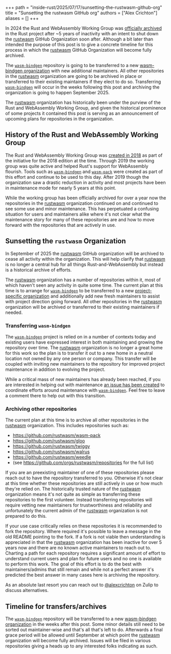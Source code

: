 +++
path = "inside-rust/2025/07/17/sunsetting-the-rustwasm-github-org"
title = "Sunsetting the rustwasm GitHub org"
authors = ["Alex Crichton"]
aliases = []
+++

In 2024 the Rust and WebAssembly Working Group was [officially
archived][archive] in the Rust project after ~5 years of inactivity with an
intent to shut down the [rustwasm] GitHub Organization soon after. Although a
bit later than intended the purpose of this post is to give a concrete timeline
for this process in which the [rustwasm] GitHub Organization will become fully
archived.

The [`wasm-bindgen`] repository is going to be transferred to a new
[wasm-bindgen organization][wbgorg] with new additional maintainers. All
other repositories in the [rustwasm] organization are going to be archived in
place or transferred to their existing maintainers if they elect to do so.
Transferring [`wasm-bindgen`] will occur in the weeks following this post and
archiving the organization is going to happen September 2025.

The [rustwasm] organization has historically been under the purview of the Rust
and WebAssembly Working Group, and given the historical prominence of some
projects it contained this post is serving as an announcement of upcoming plans
for repositories in the organization.

[archive]: https://github.com/rust-lang/team/pull/1489
[wbgorg]: https://github.com/wasm-bindgen

## History of the Rust and WebAssembly Working Group

The Rust and WebAssembly Working Group was [created in 2018][create] as part of
the initiative for the 2018 edition at the time. Through 2019 the
working group was quite active and helped Rust's support for WebAssembly
flourish. Tools such as [`wasm-bindgen`] and [`wasm-pack`] were created as part
of this effort and continue to be used to this day. After 2019 though the
organization saw a drastic reduction in activity and most projects have been in
maintenance mode for nearly 5 years at this point.

While the working group has been officially archived for over a year now the
repositories in the [rustwasm] organization continued on and continued to see
some use and minor maintenance. This has perpetuated a confusing situation for
users and maintainers alike where it's not clear what the maintenance story for
many of these repositories are and how to move forward with the repositories
that are actively in use.

## Sunsetting the `rustwasm` Organization

In September of 2025 the [rustwasm] GitHub organization will be archived to
cease all activity within the organization. This will help clarify that
[rustwasm] is no longer a central hub for all things Rust-and-WebAssembly but
instead is a historical archive of efforts.

The [rustwasm] organization has a number of repositories within it, most of
which haven't seen any activity in quite some time. The current plan at this
time is to arrange for [`wasm-bindgen`] to be transferred to a new
[project-specific organization][wbgorg] and additionally add new fresh
maintainers to assist with project direction going forward. All other
repositories in the [rustwasm] organization will be archived or transferred to
their existing maintainers if needed.

### Transferring `wasm-bindgen`

The [`wasm-bindgen`] project is relied on in a number of contexts today and
existing users have expressed interest in both maintaining and growing the
repository over time. The [rustwasm] organization is no longer a great home for
this work so the plan is to transfer it out to a new home in a neutral location
not owned by any one person or company. This transfer will be coupled with
inviting new maintainers to the repository for improved project maintenance in
addition to evolving the project.

While a critical mass of new maintainers has already been reached, if you are
interested in helping out with maintenance [an issue has been
created][wasm-bindgen-help] to coordinate efforts around maintenance with
[`wasm-bindgen`]. Feel free to leave a comment there to help out with this
transition.

### Archiving other repositories

The current plan at this time is to archive all other repositories in the
[rustwasm] organization. This includes repositories such as:

* https://github.com/rustwasm/wasm-pack
* https://github.com/rustwasm/gloo
* https://github.com/rustwasm/twiggy
* https://github.com/rustwasm/walrus
* https://github.com/rustwasm/weedle
* (see https://github.com/orgs/rustwasm/repositories for the full list)

If you are an preexisting maintainer of one of these repositories please reach
out to have the repository transferred to you. Otherwise it's not clear at this
time whether these repositories are still actively in use or how much they're
relied on. The historically trusted nature of the [rustwasm] organization means
it's not quite as simple as transferring these repositories to the first
volunteer. Instead transferring repositories will require vetting new
maintainers for trustworthiness and reliability and unfortunately the current
admin of the [rustwasm] organization is not prepared to do this.

If your use case critically relies on these repositories it is
recommended to fork the repository. Where required it's possible to leave a
message in the old README pointing to the fork. If a fork is not viable then
understanding is appreciated in that the [rustwasm] organization has been
inactive for over 5 years now and there are no known active maintainers to
reach out to. Charting a path for each repository requires a significant amount
of effort to understand current users and plan for future users and no one is
available to perform this work. The goal of this effort is to do the best with
maintainers/admins that still remain and while not a perfect answer it's
predicted the best answer in many cases here is archiving the repository.

As an absolute last resort you can reach out to [@alexcrichton] on Zulip to
discuss alternatives.

## Timeline for transfers/archives

The [`wasm-bindgen`] repository will be transferred to a new [wasm-bindgen
organization][wbgorg] in the weeks after this post. Some minor details still
need to be sorted out maintainer-wise and that's all that's left to do.
Afterwards a final grace period will be allowed until September at which point
the [rustwasm] organization will become fully archived. Issues will be filed in
various repositories giving a heads up to any interested folks indicating as
such.

[rustwasm]: https://github.com/rustwasm
[create]: https://blog.rust-lang.org/2018/12/06/Rust-1.31-and-rust-2018/
[`wasm-bindgen`]: https://github.com/rustwasm/wasm-bindgen
[`wasm-pack`]: https://github.com/rustwasm/wasm-pack
[@alexcrichton]: https://github.com/alexcrichton
[wasm-bindgen-help]: TODO

